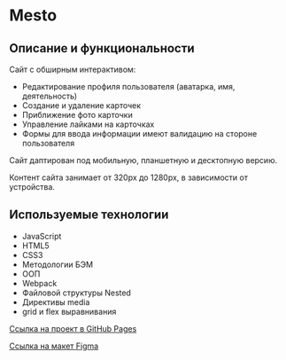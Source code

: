 # Mesto

## Описание и функциональности

Сайт с обширным интерактивом:
 * Редактирование профиля пользователя (аватарка, имя, деятельность)
 * Создание и удаление карточек
 * Приближение фото карточки
 * Управление лайками на карточках
 * Формы для ввода информации имеют валидацию на стороне пользователя

Сайт даптирован под мобильную, планшетную и десктопную версию.

Контент сайта занимает от 320px до 1280px, в зависимости от устройства.

## Используемые технологии

 * JavaScript
 * HTML5
 * CSS3
 * Методологии БЭМ
 * ООП
 * Webpack
 * Файловой структуры Nested
 * Директивы media
 * grid и flex выравнивания

[Ссылка на проект в GitHub Pages](https://ssempusha.github.io/mesto/)

[Ссылка на макет Figma](https://www.figma.com/file/2cn9N9jSkmxD84oJik7xL7/JavaScript.-Sprint-4?node-id=0%3A1)